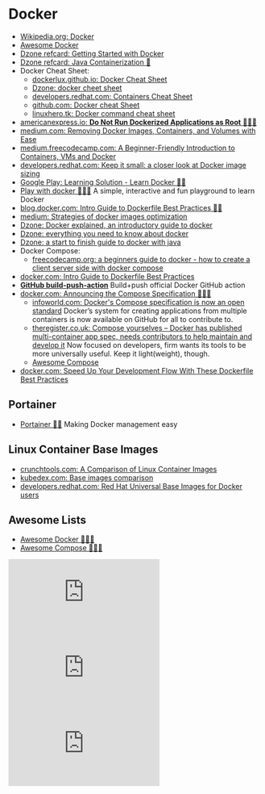 # Docker
* [Wikipedia.org: Docker](https://en.wikipedia.org/wiki/Docker_(software))
* [Awesome Docker](https://github.com/veggiemonk/awesome-docker)
* [Dzone refcard: Getting Started with Docker](https://dzone.com/refcardz/getting-started-with-docker-1)
* [Dzone refcard: Java Containerization 🌟](https://dzone.com/refcardz/java-containerization)
* Docker Cheat Sheet:
     - [dockerlux.github.io: Docker Cheat Sheet](http://dockerlux.github.io/pdf/cheat-sheet-v2.pdf)
     - [Dzone: docker cheet sheet](https://dzone.com/articles/docker-command-cheatsheet)
     - [developers.redhat.com: Containers Cheat Sheet](https://developers.redhat.com/cheat-sheets/containers/)
     - [github.com: Docker cheat Sheet](https://github.com/wsargent/docker-cheat-sheet)
     - [linuxhero.tk: Docker command cheat sheet](https://linuxhero.tk/dockercommands/)
* [americanexpress.io: **Do Not Run Dockerized Applications as Root** 🌟🌟🌟](https://americanexpress.io/do-not-run-dockerized-applications-as-root/)
* [medium.com: Removing Docker Images, Containers, and Volumes with Ease](https://medium.com/@jon.froiland/removing-docker-images-containers-and-volumes-with-ease-fdf16bebccec)
* [medium.freecodecamp.com: A Beginner-Friendly Introduction to Containers, VMs and Docker](https://medium.freecodecamp.com/a-beginner-friendly-introduction-to-containers-vms-and-docker-79a9e3e119b)
* [developers.redhat.com: Keep it small: a closer look at Docker image sizing](https://developers.redhat.com/blog/2016/03/09/more-about-docker-images-size/)
* [Google Play: Learning Solution - Learn Docker 🌟🌟](https://play.google.com/store/apps/details?id=com.LearningSolution.LearnDocker&hl=en)
* [Play with docker 🌟🌟🌟](https://labs.play-with-docker.com/) A simple, interactive and fun playground to learn Docker
* [blog.docker.com: Intro Guide to Dockerfile Best Practices 🌟🌟](https://blog.docker.com/2019/07/intro-guide-to-dockerfile-best-practices/)
* [medium: Strategies of docker images optimization](https://medium.com/sciforce/strategies-of-docker-images-optimization-2ca9cc5719b6)
* [Dzone: Docker explained, an introductory guide to docker](https://dzone.com/articles/docker-explained-an-introductory-guide-to-docker)
* [Dzone: everything you need to know about docker](https://dzone.com/articles/everything-you-need-to-know-about-docker)
* [Dzone: a start to finish guide to docker with java](https://dzone.com/articles/a-start-to-finish-guide-to-docker-with-java)
* Docker Compose:
     - [freecodecamp.org: a beginners guide to docker - how to create a client server side with docker compose](https://www.freecodecamp.org/news/a-beginners-guide-to-docker-how-to-create-a-client-server-side-with-docker-compose-12c8cf0ae0aa/)
* [docker.com: Intro Guide to Dockerfile Best Practices](https://www.docker.com/blog/intro-guide-to-dockerfile-best-practices/)
* [**GitHub build-push-action**](https://github.com/docker/build-push-action) Build+push official Docker GitHub action
* [docker.com: Announcing the Compose Specification 🌟🌟🌟](https://www.docker.com/blog/announcing-the-compose-specification/)
     * [infoworld.com: Docker's Compose specification is now an open standard](https://www.infoworld.com/article/3536573/dockers-compose-specification-is-now-an-open-standard.html) Docker’s system for creating applications from multiple containers is now available on GitHub for all to contribute to.
     * [theregister.co.uk: Compose yourselves – Docker has published multi-container app spec, needs contributors to help maintain and develop it](https://www.theregister.co.uk/2020/04/08/docker_opens_up_compose_specification/) Now focused on developers, firm wants its tools to be more universally useful. Keep it light(weight), though.
     * [Awesome Compose](https://github.com/docker/awesome-compose)
* [docker.com: Speed Up Your Development Flow With These Dockerfile Best Practices](https://www.docker.com/blog/speed-up-your-development-flow-with-these-dockerfile-best-practices/)

## Portainer
* [Portainer 🌟🌟](https://www.portainer.io/) Making Docker management easy

## Linux Container Base Images
* [crunchtools.com: A Comparison of Linux Container Images](http://crunchtools.com/comparison-linux-container-images/)
* [kubedex.com: Base images comparison](https://kubedex.com/base-images/)
* [developers.redhat.com: Red Hat Universal Base Images for Docker users](https://developers.redhat.com/blog/2020/03/24/red-hat-universal-base-images-for-docker-users/)

## Awesome Lists
* [Awesome Docker 🌟🌟🌟](https://github.com/veggiemonk/awesome-docker)
* [Awesome Compose 🌟🌟🌟](https://github.com/docker/awesome-compose)

<iframe scrolling="no" frameborder="no" src="https://w.soundcloud.com/player/?url=https%3A//api.soundcloud.com/tracks/273312823&amp;color=ff5500"></iframe>

<iframe src="https://www.youtube.com/embed/n-JwAM6XF88" frameborder="0" allow="autoplay; encrypted-media" allowfullscreen></iframe>

<iframe src="https://www.youtube.com/embed/EnJ7qX9fkcU" frameborder="0" allow="autoplay; encrypted-media" allowfullscreen></iframe>
